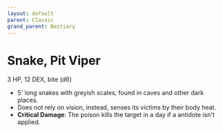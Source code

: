 ```yaml
---
layout: default
parent: Classic
grand_parent: Bestiary
---
```


# Snake, Pit Viper

3 HP, 12 DEX, bite (d6)

- 5' long snakes with greyish scales, found in caves and other dark places.
- Does not rely on vision, instead, senses its victims by their body heat.
- **Critical Damage**: The poison kills the target in a day if a antidote isn't applied.
